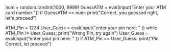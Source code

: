 num = random.randint(1000, 9999)
GuessATM = eval(input("Enter your ATM card number:"))
if GuessATM == num:
    print("Correct, you guessed right, let's proceed")


ATM_Pin = 1234
User_Guess = eval(input("enter your pin here: " ))
while ATM_Pin != User_Guess:
    print("Wrong Pin, try again")
    User_Guess = eval(input("enter your pin here: " )) 
if  ATM_Pin == User_Guess:
    print("Pin Correct, let proceed")   